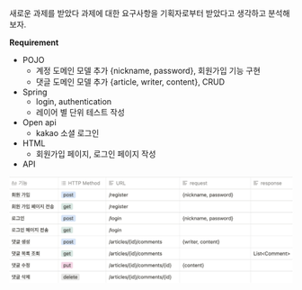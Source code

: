 새로운 과제를 받았다 과제에 대한 요구사항을 기획자로부터 받았다고 생각하고 분석해보자.

**Requirement**

- POJO
  - 계정 도메인 모델 추가 {nickname, password}, 회원가입 기능 구현
  - 댓글 도메인 모델 추가 {article, writer, content}, CRUD
- Spring
  - login, authentication
  - 레이어 별 단위 테스트 작성
- Open api
  - kakao 소셜 로그인
- HTML
  - 회원가입 페이지, 로그인 페이지 작성
- API

<img src="image-20210930155032373.png" alt="image-20210930155032373" style="float:left;zoom:50%;" />

